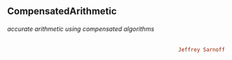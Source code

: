 ## CompensatedArithmetic
###### accurate arithmetic using compensated algorithms
```ruby
                                                       Jeffrey Sarnoff © 2016-Mar-22 at New York
```
